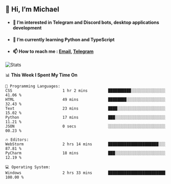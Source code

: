 ## 👋 Hi, I’m Michael
- #### 👀 I’m interested in Telegram and Discord bots, desktop applications development
- #### 🌱 I’m currently learning Python and TypeScript
- #### 📫 How to reach me : [Email](mailto:misha@kurapov.ru), [Telegram](https://t.me/mickr7)

![Stats](https://github-readme-stats.vercel.app/api?username=krpff&show_icons=true&theme=github_dark&hide_border=true&hide=issues&count_private=true&layout=compact)


<!--START_SECTION:waka-->
📊 **This Week I Spent My Time On** 

```text
💬 Programming Languages: 
CSS                      1 hr 2 mins         ██████████░░░░░░░░░░░░░░░   41.06 % 
HTML                     49 mins             ████████░░░░░░░░░░░░░░░░░   32.43 % 
Text                     23 mins             ████░░░░░░░░░░░░░░░░░░░░░   15.02 % 
Python                   17 mins             ███░░░░░░░░░░░░░░░░░░░░░░   11.21 % 
JSON                     0 secs              ░░░░░░░░░░░░░░░░░░░░░░░░░   00.23 % 

🔥 Editors: 
WebStorm                 2 hrs 14 mins       ██████████████████████░░░   87.81 % 
PyCharm                  18 mins             ███░░░░░░░░░░░░░░░░░░░░░░   12.19 % 

💻 Operating System: 
Windows                  2 hrs 33 mins       █████████████████████████   100.00 % 
```


<!--END_SECTION:waka-->
